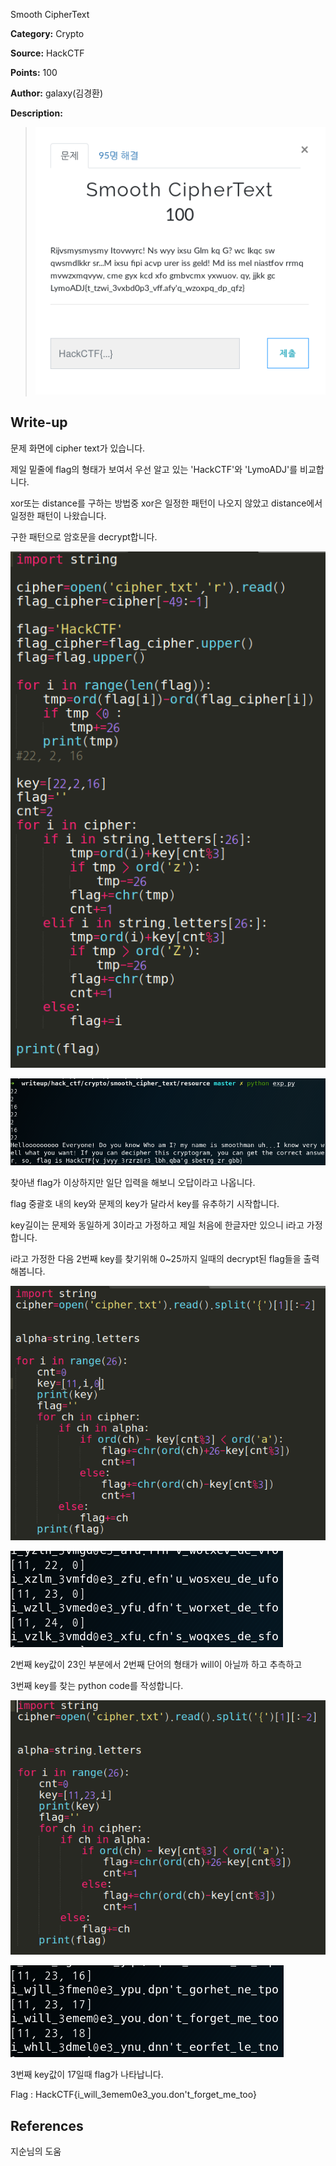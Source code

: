 Smooth CipherText

**Category:** Crypto

**Source:** HackCTF

**Points:** 100

**Author:** galaxy(김경환)

**Description:** 

> ![img](resource/prob.png)

## Write-up

문제 화면에 cipher text가 있습니다.

제일 밑줄에 flag의 형태가 보여서 우선 알고 있는 'HackCTF'와 'LymoADJ'를 비교합니다.

xor또는 distance를 구하는 방법중 xor은 일정한 패턴이 나오지 않았고 distance에서 일정한 패턴이 나왔습니다.

구한 패턴으로 암호문을 decrypt합니다.

![img](resource/exp1.png)

![img](resource/python1.png)

찾아낸 flag가 이상하지만 일단 입력을 해보니 오답이라고 나옵니다.

flag 중괄호 내의 key와 문제의 key가 달라서 key를 유추하기 시작합니다.

key길이는 문제와 동일하게 3이라고 가정하고 제일 처음에 한글자만 있으니 i라고 가정합니다.

i라고 가정한 다음 2번째 key를 찾기위해 0~25까지 일때의 decrypt된 flag들을 출력해봅니다.

![img](resource/exp2.png)

![img](resource/python2.png)

2번째 key값이 23인 부분에서 2번째 단어의 형태가 will이 아닐까 하고 추측하고 

3번째 key를 찾는 python code를 작성합니다.

![img](resource/exp3.png)

![img](resource/python3.png)

3번째 key값이 17일때 flag가 나타납니다.

Flag : HackCTF{i_will_3emem0e3_you.don't_forget_me_too}

## References
지순님의 도움